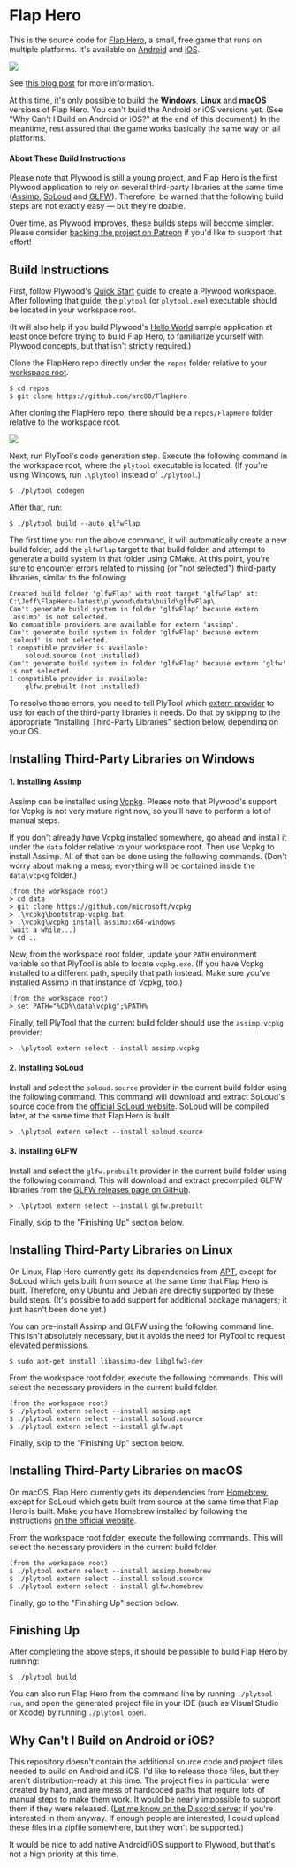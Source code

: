 # Flap Hero

This is the source code for [Flap Hero](https://arc80.com/flaphero/), a small, free game that runs on multiple platforms. It's available on [Android](https://play.google.com/store/apps/details?id=com.arc80.flaphero) and [iOS](https://apps.apple.com/gb/app/flap-hero/id1538082494). 

![](https://arc80.com/images/flap-icon@2x.png)

See [this blog post](https://preshing.com/20201126/a-small-open-source-game-in-cpp) for more information.

At this time, it's only possible to build the **Windows**, **Linux** and **macOS** versions of Flap Hero. You can't build the Android or iOS versions yet. (See "Why Can't I Build on Android or iOS?" at the end of this document.) In the meantime, rest assured that the game works basically the same way on all platforms.

#### About These Build Instructions

Please note that Plywood is still a young project, and Flap Hero is the first Plywood application to rely on several third-party libraries at the same time ([Assimp](https://www.assimp.org/), [SoLoud](https://sol.gfxile.net/soloud/) and [GLFW](https://www.glfw.org/)). Therefore, be warned that the following build steps are not exactly easy — but they're doable.

Over time, as Plywood improves, these builds steps will become simpler. Please consider [backing the project on Patreon](https://www.patreon.com/preshing) if you'd like to support that effort!

## Build Instructions

First, follow Plywood's [Quick Start](https://plywood.arc80.com/docs/QuickStart) guide to create a Plywood workspace. After following that guide, the `plytool` (or `plytool.exe`) executable should be located in your workspace root.

(It will also help if you build Plywood's [Hello World](https://plywood.arc80.com/docs/QuickStart/HelloWorld) sample application at least once before trying to build Flap Hero, to familiarize yourself with Plywood concepts, but that isn't strictly required.)

Clone the FlapHero repo directly under the `repos` folder relative to your [workspace root](https://plywood.arc80.com/docs/DirectoryStructure).

    $ cd repos
    $ git clone https://github.com/arc80/FlapHero

After cloning the FlapHero repo, there should be a `repos/FlapHero` folder relative to the workspace root.

![](/flaphero-repo.svg)

Next, run PlyTool's code generation step. Execute the following command in the workspace root, where the `plytool` executable is located. (If you're using Windows, run `.\plytool` instead of `./plytool`.)

    $ ./plytool codegen

After that, run:

    $ ./plytool build --auto glfwFlap

The first time you run the above command, it will automatically create a new build folder, add the `glfwFlap` target to that build folder, and attempt to generate a build system in that folder using CMake. At this point, you're sure to encounter errors related to missing (or "not selected") third-party libraries, similar to the following:

    Created build folder 'glfwFlap' with root target 'glfwFlap' at: C:\Jeff\FlapHero-latest\plywood\data\build\glfwFlap\
    Can't generate build system in folder 'glfwFlap' because extern 'assimp' is not selected.
    No compatible providers are available for extern 'assimp'.
    Can't generate build system in folder 'glfwFlap' because extern 'soloud' is not selected.
    1 compatible provider is available:
        soloud.source (not installed)
    Can't generate build system in folder 'glfwFlap' because extern 'glfw' is not selected.
    1 compatible provider is available:
        glfw.prebuilt (not installed)

To resolve those errors, you need to tell PlyTool which [extern provider](https://plywood.arc80.com/docs/KeyConcepts#extern-providers) to use for each of the third-party libraries it needs. Do that by skipping to the appropriate "Installing Third-Party Libraries" section below, depending on your OS.

## Installing Third-Party Libraries on Windows

#### 1. Installing Assimp

Assimp can be installed using [Vcpkg](https://github.com/microsoft/vcpkg). Please note that Plywood's support for Vcpkg is not very mature right now, so you'll have to perform a lot of manual steps.

If you don't already have Vcpkg installed somewhere, go ahead and install it under the `data` folder relative to your workspace root. Then use Vcpkg to install Assimp. All of that can be done using the following commands. (Don't worry about making a mess; everything will be contained inside the `data\vcpkg` folder.)

    (from the workspace root)
    > cd data
    > git clone https://github.com/microsoft/vcpkg
    > .\vcpkg\bootstrap-vcpkg.bat
    > .\vcpkg\vcpkg install assimp:x64-windows
    (wait a while...)
    > cd ..

Now, from the workspace root folder, update your `PATH` environment variable so that PlyTool is able to locate `vcpkg.exe`. (If you have Vcpkg installed to a different path, specify that path instead. Make sure you've installed Assimp in that instance of Vcpkg, too.)

    (from the workspace root)
    > set PATH="%CD%\data\vcpkg";%PATH%

Finally, tell PlyTool that the current build folder should use the `assimp.vcpkg` provider:

    > .\plytool extern select --install assimp.vcpkg

#### 2. Installing SoLoud

Install and select the `soloud.source` provider in the current build folder using the following command. This command will download and extract SoLoud's source code from the [official SoLoud website](http://sol.gfxile.net/soloud/). SoLoud will be compiled later, at the same time that Flap Hero is built.

    > .\plytool extern select --install soloud.source

#### 3. Installing GLFW

Install and select the `glfw.prebuilt` provider in the current build folder using the following command. This will download and extract precompiled GLFW libraries from the [GLFW releases page on GitHub](https://github.com/glfw/glfw/releases).

    > .\plytool extern select --install glfw.prebuilt

Finally, skip to the "Finishing Up" section below.

## Installing Third-Party Libraries on Linux

On Linux, Flap Hero currently gets its dependencies from [APT](https://en.wikipedia.org/wiki/APT_(software)), except for SoLoud which gets built from source at the same time that Flap Hero is built. Therefore, only Ubuntu and Debian are directly supported by these build steps. (It's possible to add support for additional package managers; it just hasn't been done yet.)

You can pre-install Assimp and GLFW using the following command line. This isn't absolutely necessary, but it avoids the need for PlyTool to request elevated permissions.

    $ sudo apt-get install libassimp-dev libglfw3-dev

From the workspace root folder, execute the following commands. This will select the necessary providers in the current build folder.

    (from the workspace root)
    $ ./plytool extern select --install assimp.apt
    $ ./plytool extern select --install soloud.source
    $ ./plytool extern select --install glfw.apt

Finally, skip to the "Finishing Up" section below.

## Installing Third-Party Libraries on macOS

On macOS, Flap Hero currently gets its dependencies from [Homebrew](https://brew.sh/), except for SoLoud which gets built from source at the same time that Flap Hero is built. Make you have Homebrew installed by following the instructions [on the official website](https://brew.sh).

From the workspace root folder, execute the following commands. This will select the necessary providers in the current build folder.

    (from the workspace root)
    $ ./plytool extern select --install assimp.homebrew
    $ ./plytool extern select --install soloud.source
    $ ./plytool extern select --install glfw.homebrew

Finally, go to the "Finishing Up" section below.

## Finishing Up

After completing the above steps, it should be possible to build Flap Hero by running:

    $ ./plytool build
    
You can also run Flap Hero from the command line by running `./plytool run`, and open the generated project file in your IDE (such as Visual Studio or Xcode) by running `./plytool open`.

## Why Can't I Build on Android or iOS?

This repository doesn't contain the additional source code and project files needed to build on Android and iOS. I'd like to release those files, but they aren't distribution-ready at this time. The project files in particular were created by hand, and are mess of hardcoded paths that require lots of manual steps to make them work. It would be nearly impossible to support them if they were released. ([Let me know on the Discord server](https://discord.gg/WnQhuVF) if you're interested in them anyway. If enough people are interested, I could upload these files in a zipfile somewhere, but they won't be supported.)

It would be nice to add native Android/iOS support to Plywood, but that's not a high priority at this time.
